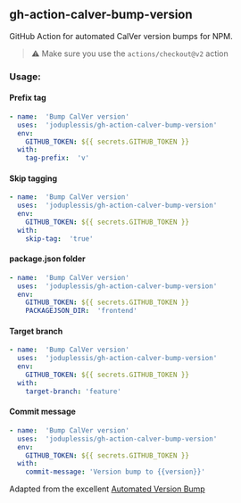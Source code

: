 ## gh-action-calver-bump-version

GitHub Action for automated CalVer version bumps for NPM.

> ⚠️ Make sure you use the `actions/checkout@v2` action

### Usage:

#### Prefix tag
```yaml
- name:  'Bump CalVer version'
  uses:  'joduplessis/gh-action-calver-bump-version'
  env:
    GITHUB_TOKEN: ${{ secrets.GITHUB_TOKEN }}
  with:
    tag-prefix:  'v'
```

#### Skip tagging
```yaml
- name:  'Bump CalVer version'
  uses:  'joduplessis/gh-action-calver-bump-version'
  env:
    GITHUB_TOKEN: ${{ secrets.GITHUB_TOKEN }}
  with:
    skip-tag:  'true'
```

#### package.json folder
```yaml
- name:  'Bump CalVer version'
  uses:  'joduplessis/gh-action-calver-bump-version'
  env:
    GITHUB_TOKEN: ${{ secrets.GITHUB_TOKEN }}
    PACKAGEJSON_DIR:  'frontend'
```

#### Target branch
```yaml
- name:  'Bump CalVer version'
  uses:  'joduplessis/gh-action-calver-bump-version'
  env:
    GITHUB_TOKEN: ${{ secrets.GITHUB_TOKEN }}
  with:
    target-branch: 'feature'
```

#### Commit message
```yaml
- name:  'Bump CalVer version'
  uses:  'joduplessis/gh-action-calver-bump-version'
  env:
    GITHUB_TOKEN: ${{ secrets.GITHUB_TOKEN }}
  with:
    commit-message: 'Version bump to {{version}}'
```

Adapted from the excellent [Automated Version Bump](https://github.com/marketplace/actions/automated-version-bump)
